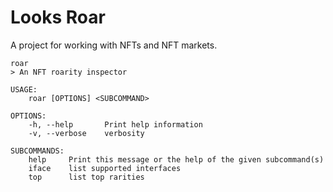 # Looks Roar

A project for working with NFTs and NFT markets.

```
roar
> An NFT roarity inspector

USAGE:
    roar [OPTIONS] <SUBCOMMAND>

OPTIONS:
    -h, --help       Print help information
    -v, --verbose    verbosity

SUBCOMMANDS:
    help     Print this message or the help of the given subcommand(s)
    iface    list supported interfaces
    top      list top rarities
```
